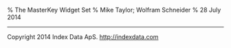 % The MasterKey Widget Set
% Mike Taylor; Wolfram Schneider
% 28 July 2014



- - -

Copyright 2014 Index Data ApS. <http://indexdata.com>
